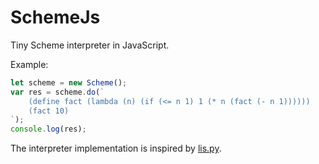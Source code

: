 # SchemeJs
Tiny Scheme interpreter in JavaScript.

Example:
```js
let scheme = new Scheme();
var res = scheme.do(`
    (define fact (lambda (n) (if (<= n 1) 1 (* n (fact (- n 1))))))
    (fact 10)
`);
console.log(res);
```

The interpreter implementation is inspired by [lis.py](https://github.com/norvig/pytudes/blob/master/py/lis.py).
